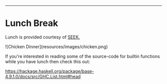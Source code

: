 
----

# Lunch Break

Lunch is provided courtesy of [SEEK.](https://www.seek.com.au/)

<div class="center"> ![Chicken Dinner](resources/images/chicken.png) </div>

If you're interested in reading some of the source-code for builtin functions
while you have lunch then check this out:

<https://hackage.haskell.org/package/base-4.9.1.0/docs/src/GHC.List.html#head>
